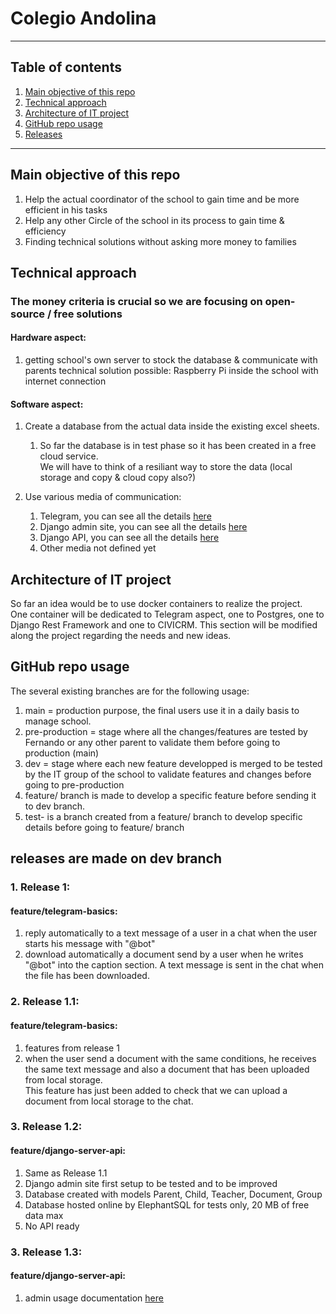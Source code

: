 # Colegio Andolina
***
## Table of contents
1. [Main objective of this repo](#main-objective-of-this-repo)
2. [Technical approach](#technical-approach)
3. [Architecture of IT project](#architecture-of-it-project)
4. [GitHub repo usage](#github-repo-usage)
5. [Releases](#releases)
***

<a name="main-objective-of-this-repo"></a>
## Main objective of this repo  

1. Help the actual coordinator of the school to gain time and be more efficient in his tasks
2. Help any other Circle of the school in its process to gain time & efficiency
3. Finding technical solutions without asking more money to families

<a name="technical-approach"></a>
## Technical approach

### The money criteria is crucial so we are focusing on open-source / free solutions

#### Hardware aspect:
1. getting school's own server to stock the database & communicate with parents
    technical solution possible: Raspberry Pi inside the school with internet connection

#### Software aspect:
1. Create a database from the actual data inside the existing excel sheets. 
   1. So far the database is in test phase so it has been created in a free cloud service.   
   We will have to think of a resiliant way to store the data (local storage and copy & cloud copy also?)
   
2. Use various media of communication:
   1. Telegram, you can see all the details [here](documentation/Telegram.md)
   2. Django admin site, you can see all the details [here](documentation/django-server.md)
   3. Django API, you can see all the details [here](documentation/django-api.md)
   4. Other media not defined yet

<a name="architecture-of-it-project"></a>
## Architecture of IT project 
So far an idea would be to use docker containers to realize the project.  
One container will be dedicated to Telegram aspect, one to Postgres, one to Django Rest Framework and one to CIVICRM.
This section will be modified along the project regarding the needs and new ideas.


<a name="github-repo-usage"></a>
## GitHub repo usage  
The several existing branches are for the following usage:
1. main = production purpose, the final users use it in a daily basis to manage school.
2. pre-production = stage where all the changes/features are tested by Fernando or any other parent to validate them before going to production (main)
3. dev = stage where each new feature developped is merged to be tested by the IT group of the school to validate features and changes before going to pre-production
4. feature/<name-of-feature> branch is made to develop a specific feature before sending it to dev branch. 
5. test-<name> is a branch created from a feature/<name-of-feature> branch to develop specific details before going to feature/<name-of-feature> branch

<a name="Releases"></a>
## releases are made on dev branch
### 1. Release 1:
   #### feature/telegram-basics:
   1. reply automatically to a text message of a user in a chat when the user starts his message with "@bot"
   2. download automatically a document send by a user when he writes "@bot" into the caption section. A text message is sent in the chat when the file has been downloaded.

### 2. Release 1.1:
   #### feature/telegram-basics:
1. features from release 1
2. when the user send a document with the same conditions, he receives the same text message and also a document that has been uploaded from local storage.  
This feature has just been added to check that we can upload a document from local storage to the chat.

### 3. Release 1.2:
   #### feature/django-server-api:
   1. Same as Release 1.1
   2. Django admin site first setup to be tested and to be improved
   3. Database created with models Parent, Child, Teacher, Document, Group
   4. Database hosted online by ElephantSQL for tests only, 20 MB of free data max
   5. No API ready

### 3. Release 1.3:
   #### feature/django-server-api:
   1. admin usage documentation [here](documentation/admin_usage_documentation.md)
